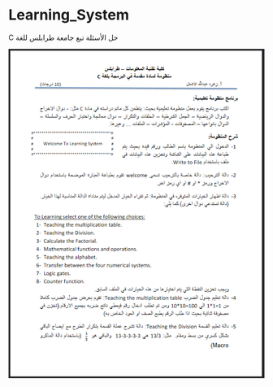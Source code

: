 # Learning_System
C  حل الأسئلة تبع جامعة طرابلس للغة 

![alt text](https://github.com/hamy-00/Learning_System/blob/main/%D8%A7%D9%84%D8%A3%D8%B3%D8%A6%D9%84%D8%A9_1.PNG?raw=true)
